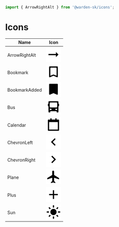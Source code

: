 ```ts
import { ArrowRightAlt } from '@warden-sk/icons';
```
# Icons
| Name | Icon |
| --- | :---: |
| ArrowRightAlt | ![ArrowRightAlt](./output/ArrowRightAlt.svg) |
| Bookmark | ![Bookmark](./output/Bookmark.svg) |
| BookmarkAdded | ![BookmarkAdded](./output/BookmarkAdded.svg) |
| Bus | ![Bus](./output/Bus.svg) |
| Calendar | ![Calendar](./output/Calendar.svg) |
| ChevronLeft | ![ChevronLeft](./output/ChevronLeft.svg) |
| ChevronRight | ![ChevronRight](./output/ChevronRight.svg) |
| Plane | ![Plane](./output/Plane.svg) |
| Plus | ![Plus](./output/Plus.svg) |
| Sun | ![Sun](./output/Sun.svg) |